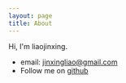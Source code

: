 ```yaml
---
layout: page
title: About
---
```


Hi, I'm liaojinxing. 

- email: jinxingliao@gmail.com
- Follow me on [github]


[github]:https://github.com/liaojinxing
